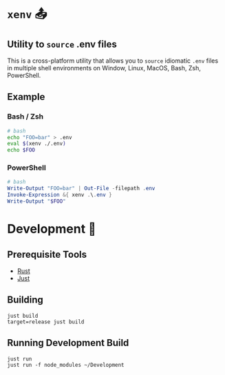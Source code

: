 # `xenv` 📤

## Utility to `source` .env files 

This is a cross-platform utility that allows you to `source` idiomatic `.env` files in multiple shell environments on Window, Linux, MacOS, Bash, Zsh, PowerShell.

## Example

### Bash / Zsh

```bash
# bash
echo "FOO=bar" > .env
eval $(xenv ./.env)
echo $FOO
```

### PowerShell

```powershell
# bash
Write-Output "FOO=bar" | Out-File -filepath .env
Invoke-Expression &{ xenv .\.env }
Write-Output "$FOO"
```

# Development 🧩

## Prerequisite Tools

- [Rust](https://rustup.rs/)
- [Just](https://github.com/casey/just)

## Building

```
just build
target=release just build
```

## Running Development Build

```
just run
just run -f node_modules ~/Development
```